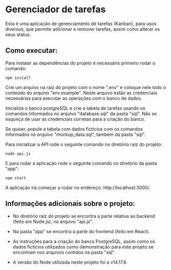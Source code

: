 # Gerenciador de tarefas
Esta é uma aplicação de gerenciamento de tarefas (Kanban), para usos diversos, que permite adicionar e remover tarefas, assim como alterar os seus status.

## Como executar:
Para instalar as dependências do projeto é necessário primeiro rodar o comando:
```
npm install
```

Crie um arquivo na raíz do projeto com o nome ".env" e coloque nele todo o conteúdo do arquivo "env.example". Neste arquivo estão as credenciais necessárias para executar as operações com o banco de dados.

Inicialize o banco postgreSQL e crie a tabela de tarefas usando os comandos informados no arquivo "database.sql" da pasta "sql". Não se esqueça de usar as credenciais corretas para a criação do banco.

Se quiser, popule a tabela com dados fictícios com os comandos informados no arquivo "mockup_data.sql", também da pasta "sql".

Para inicializar a API rode o seguinte comando no diretório raíz do projeto:
```
node api.js
```
E para rodar a aplicação rode o seguinte comando no diretório da pasta "app":
```
npm start
```

A aplicação irá começar a rodar no endereço: http://localhost:3000/.

## Informações adicionais sobre o projeto:
- No diretório raíz do projeto se encontra a parte relativa ao backend (feito em Node.js), no arquivo "api.js".

- Na pasta "app" se encontra a parte do frontend (feito em React).

- As instruções para a criação do banco PostgreSQL, assim como os dados fictícios utilizados como demonstração para este projeto se encontram nos arquivos contidos na pasta "sql".

- A versão do Node utilizada neste projeto foi a v14.17.6.
